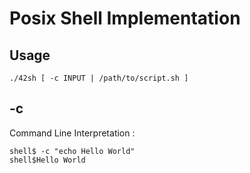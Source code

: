 # Posix Shell Implementation

## Usage
```
./42sh [ -c INPUT | /path/to/script.sh ]
```

## -c
Command Line Interpretation :
```
shell$ -c "echo Hello World"
shell$Hello World
```
